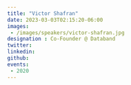 ```yaml
---
title: "Victor Shafran"
date: 2023-03-03T02:15:20-06:00
images: 
 - /images/speakers/victor-shafran.jpg
designation : Co-Founder @ Databand
twitter: 
linkedin: 
github: 
events:
 - 2020
---
```



